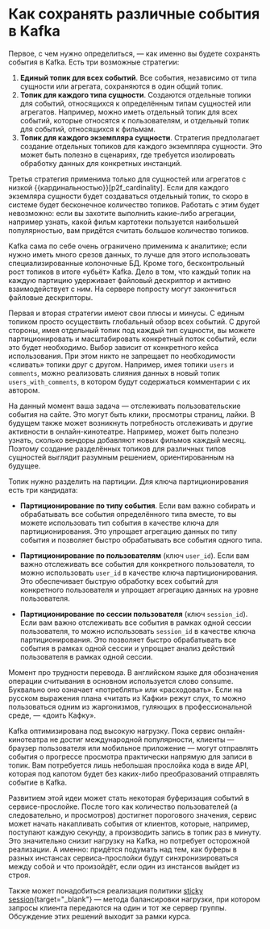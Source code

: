 # Как сохранять различные события в Kafka

Первое, с чем нужно определиться, — как именно вы будете сохранять события в Kafka. Есть три возможные стратегии:

1. **Единый топик для всех событий**. Все события, независимо от типа сущности или агрегата, сохраняются в один общий топик.
2. **Топик для каждого типа сущности**. Создаются отдельные топики для событий, относящихся к определённым типам сущностей или агрегатов. Например, можно иметь отдельный топик для всех событий, которые относятся к пользователям, и отдельный топик для событий, относящихся к фильмам.
3. **Топик для каждого экземпляра сущности**. Стратегия предполагает создание отдельных топиков для каждого экземпляра сущности. Это может быть полезно в сценариях, где требуется изолировать обработку данных для конкретных инстанций.

Третья стратегия применима только для сущностей или агрегатов с низкой {{кардинальностью}}[p2f_cardinality]. Если для каждого экземляра сущности будет создаваться отдельный топик, то скоро в системе будет бесконечное количество топиков. Работать с этим будет невозможно: если вы захотите выполнить какие-либо агрегации, например узнать, какой фильм картотеки пользуется наибольшей популярностью, вам придётся считать большое количество топиков. 

Kafka сама по себе очень ограничено применима к аналитике; если нужно иметь много срезов данных, то лучше для этого использовать специализированные колоночные БД. Кроме того, бесконтрольный рост топиков в итоге «убьёт» Kafka. Дело в том, что каждый топик на каждую партицию удерживает файловый дескриптор и активно взаимодействует с ним. На сервере попросту могут закончиться файловые дескрипторы.

Первая и вторая стратегии имеют свои плюсы и минусы. С единым топиком просто осуществить глобальный обзор всех событий. С другой стороны, имея отдельный топик под каждый тип сущности, вы можете партиционировать и масштабировать конкретный поток событий, если это будет необходимо. Выбор зависит от конкретного кейса использования. При этом никто не запрещает по необходимости «сливать» топики друг с другом. Например, имея топики `users` и `comments`, можно реализовать слияния данных в новый топик `users_with_comments`, в котором будут содержаться комментарии с их автором.

На данный момент ваша задача — отслеживать пользовательские события на сайте. Это могут быть клики, просмотры страниц, лайки. В будущем также может возникнуть потребность отслеживать и другие активности в онлайн-кинотеатре. Например, может быть полезно узнать, сколько вендоры добавляют новых фильмов каждый месяц. Поэтому создание разделённых топиков для различных типов сущностей выглядит разумным решением, ориентированным на будущее.

Топик нужно разделить на партиции. Для ключа партиционирования есть три кандидата:

- **Партиционирование по типу события**. Если вам важно собирать и обрабатывать все события определённого типа вместе, то вы можете использовать тип события в качестве ключа для партиционирования. Это упрощает агрегацию данных по типу события и позволяет быстро обрабатывать все события одного типа.

- **Партиционирование по пользователям** (ключ `user_id`). Если вам важно отслеживать все события для конкретного пользователя, то можно использовать `user_id` в качестве ключа партиционирования. Это обеспечивает быструю обработку всех событий для конкретного пользователя и упрощает агрегацию данных на уровне пользователя.

- **Партиционирование по сессии пользователя** (ключ `session_id`). Если вам важно отслеживать все события в рамках одной сессии пользователя, то можно использовать `session_id` в качестве ключа партиционирования. Это позволяет быстро обрабатывать все события в рамках одной сессии и упрощает анализ действий пользователя в рамках одной сессии.

Момент про трудности перевода. В английском языке для обозначения операции считывания в основном используется слово consume. Буквально оно означает «потреблять» или «расходовать». Если на русском выражения плана «читать из Кафки» режут слух, то можно пользоваться одним из жаргонизмов, гуляющих в профессиональной среде, — «доить Кафку».

Kafka оптимизирована под высокую нагрузку. Пока сервис онлайн-кинотеатра не достиг международной популярности, клиенты — браузер пользователя или мобильное приложение — могут отправлять события о прогрессе просмотра практически напрямую для записи в топик. Вам потребуется лишь небольшая прослойка кода в виде API, которая под капотом будет без каких-либо преобразований отправлять событие в Kafka.

Развитием этой идеи может стать некоторая буферизация событий в сервисе-прослойке. После того как количество пользователей (а следовательно, и просмотров) достигнет порогового значения, сервис может начать накапливать события от клиентов, которые, например, поступают каждую секунду, а производить запись в топик раз в минуту. Это значительно снизит нагрузку на Kafka, но потребует осторожной реализации. А именно: придётся подумать над тем, как буферы в разных инстансах сервиса-прослойки будут синхронизироваться между собой и что произойдёт, если один из инстансов выйдет из строя. 

Также может понадобиться реализация политики [sticky session](https://habr.com/ru/post/231523/){target="_blank"} — метода балансировки нагрузки, при котором запросы клиента передаются на один и тот же сервер группы. Обсуждение этих решений выходит за рамки курса.
